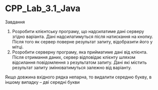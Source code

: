 # CPP_Lab_3.1_Java
Завдання
1. Розробити клієнтську програму, що надсилатиме дані серверу згідно варіанта. Дані 
надсилатимуться після натискання на кнопку. Після того як сервер поверне результат запиту, 
відобразити його у мітці.
2. Розробити серверну програму, яка прийматиме дані від клієнта. Після отримання даних, 
сервер відповідає клієнту шляхом відсилання повідомлення з результатом запиту. Дані які 
містить результат запиту змінюватимуться залежно від варіанту.

Якщо довжина вхідного рядка непарна, то 
видалити середню букву, в іншому випадку –
дві середні букви
